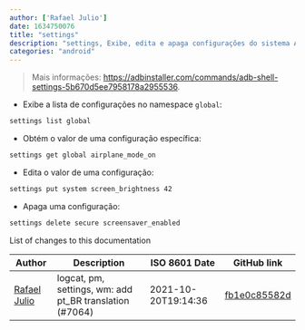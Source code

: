```yaml
---
author: ['Rafael Julio']
date: 1634750076
title: "settings"
description: "settings, Exibe, edita e apaga configurações do sistema Android."
categories: "android"
---
```

> Mais informações: <https://adbinstaller.com/commands/adb-shell-settings-5b670d5ee7958178a2955536>.

- Exibe a lista de configurações no namespace `global`:

```bash
settings list global
```

- Obtém o valor de uma configuração específica:

```bash
settings get global airplane_mode_on
```

- Edita o valor de uma configuração:

```bash
settings put system screen_brightness 42
```

- Apaga uma configuração:

```bash
settings delete secure screensaver_enabled
```
List of changes to this documentation


Author | Description | ISO 8601 Date | GitHub link
------|-----|-----|-----
[Rafael Julio](mailto:development@rafifos.dev) | logcat, pm, settings, wm: add pt_BR translation (#7064) | 2021-10-20T19:14:36 | [fb1e0c85582d](https://github.com/tldr-pages/tldr/commit/fb1e0c85582da98e8c7816cd3a9c27f769ed19ba)


